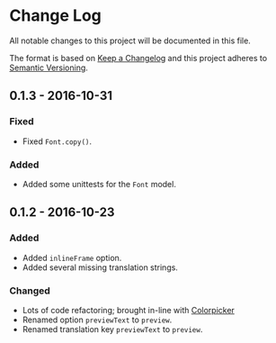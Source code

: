 # Change Log
All notable changes to this project will be documented in this file.

The format is based on [Keep a Changelog](http://keepachangelog.com/) 
and this project adheres to [Semantic Versioning](http://semver.org/).

## 0.1.3 - 2016-10-31
### Fixed
- Fixed `Font.copy()`.

### Added
- Added some unittests for the `Font` model.

## 0.1.2 - 2016-10-23
### Added
- Added `inlineFrame` option.
- Added several missing translation strings.

### Changed
- Lots of code refactoring; brought in-line with [Colorpicker](https://github.com/vanderlee/colorpicker)
- Renamed option `previewText` to `preview`.
- Renamed translation key `previewText` to `preview`.